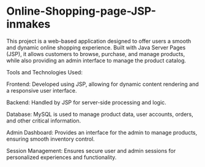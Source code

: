 # Online-Shopping-page-JSP-inmakes
This project is a web-based application designed to offer users a smooth and dynamic online shopping experience. Built with Java Server Pages (JSP), it allows customers to browse, purchase, and manage products, while also providing an admin interface to manage the product catalog.

Tools and Technologies Used:

Frontend: Developed using JSP, allowing for dynamic content rendering and a responsive user interface.

Backend: Handled by JSP for server-side processing and logic.

Database: MySQL is used to manage product data, user accounts, orders, and other critical information.

Admin Dashboard: Provides an interface for the admin to manage products, ensuring smooth inventory control.

Session Management: Ensures secure user and admin sessions for personalized experiences and functionality.
